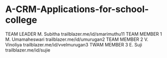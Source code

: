 # A-CRM-Applications-for-school-college
TEAM LEADER M. Subitha trailblazer.me/id/smarimuthu11
TEAM MEMBER 1 M. Umamaheswari trailblazer.me/id/umurugan2
TEAM MEMBER 2 V. Vinoliya trailblazer.me/id/vvelmurugan3
TWAM MEMBER 3 E. Suji trailblazer.me/id/sujie

